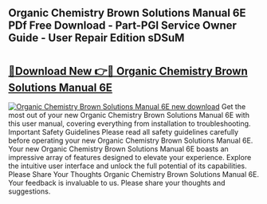 ## Organic Chemistry Brown Solutions Manual 6E PDf Free Download - Part-PGI Service Owner Guide - User Repair Edition sDSuM

# <h2><a href="http://bc55975.oget.top/?id=Organic+Chemistry+Brown+Solutions+Manual+6E">🔗Download New 👉🔴 Organic Chemistry Brown Solutions Manual 6E</a></h2>

[![Organic Chemistry Brown Solutions Manual 6E new download](https://i.imgur.com/5g1atiW.png)](http://bc55975.oget.top/?id=Organic+Chemistry+Brown+Solutions+Manual+6E)
Get the most out of your new Organic Chemistry Brown Solutions Manual 6E with this user manual, covering everything from installation to troubleshooting. Important Safety Guidelines Please read all safety guidelines carefully before operating your new Organic Chemistry Brown Solutions Manual 6E. Your new Organic Chemistry Brown Solutions Manual 6E boasts an impressive array of features designed to elevate your experience. Explore the intuitive user interface and unlock the full potential of its capabilities. Please Share Your Thoughts Organic Chemistry Brown Solutions Manual 6E. Your feedback is invaluable to us. Please share your thoughts and suggestions.
